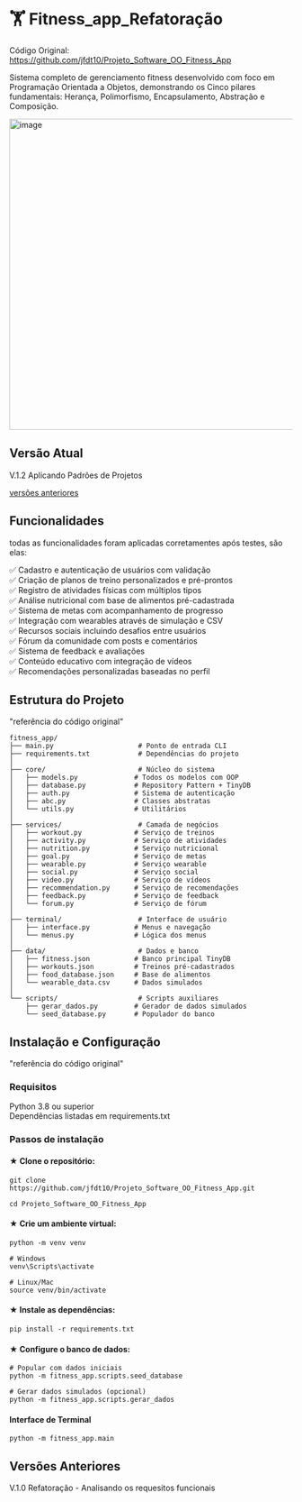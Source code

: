 # 🏋 Fitness_app_Refatoração 

Código Original: https://github.com/jfdt10/Projeto_Software_OO_Fitness_App 

Sistema completo de gerenciamento fitness desenvolvido com foco em Programação Orientada a Objetos, demonstrando os Cinco pilares fundamentais: Herança, Polimorfismo, Encapsulamento, Abstração e Composição.

<img width="1002" height="552" alt="image" src="https://github.com/user-attachments/assets/11ccd226-5d4f-42ed-97e3-22e996c0088b" />


## Versão Atual 

V.1.2 Aplicando Padrões de Projetos 

[versões anteriores](https://github.com/edgarvtt/Fitness_app_Refatora?tab=readme-ov-file#vers%C3%B5es-anteriores)

## Funcionalidades

todas as funcionalidades foram aplicadas corretamentes após testes, são elas:

✅ Cadastro e autenticação de usuários com validação <br/>
✅ Criação de planos de treino personalizados e pré-prontos <br/>
✅ Registro de atividades físicas com múltiplos tipos <br/>
✅ Análise nutricional com base de alimentos pré-cadastrada <br/>
✅ Sistema de metas com acompanhamento de progresso <br/>
✅ Integração com wearables através de simulação e CSV <br/>
✅ Recursos sociais incluindo desafios entre usuários <br/>
✅ Fórum da comunidade com posts e comentários <br/>
✅ Sistema de feedback e avaliações <br/>
✅ Conteúdo educativo com integração de vídeos <br/>
✅ Recomendações personalizadas baseadas no perfil <br/>

## Estrutura do Projeto 

"referência do código original"

```text
fitness_app/
├── main.py                     # Ponto de entrada CLI
├── requirements.txt            # Dependências do projeto
│
├── core/                       # Núcleo do sistema
│   ├── models.py              # Todos os modelos com OOP
│   ├── database.py            # Repository Pattern + TinyDB
│   ├── auth.py                # Sistema de autenticação
│   ├── abc.py                 # Classes abstratas
│   └── utils.py               # Utilitários
│
├── services/                   # Camada de negócios
│   ├── workout.py             # Serviço de treinos
│   ├── activity.py            # Serviço de atividades
│   ├── nutrition.py           # Serviço nutricional
│   ├── goal.py                # Serviço de metas
│   ├── wearable.py            # Serviço wearable
│   ├── social.py              # Serviço social
│   ├── video.py               # Serviço de vídeos
│   ├── recommendation.py      # Serviço de recomendações
│   ├── feedback.py            # Serviço de feedback
│   └── forum.py               # Serviço de fórum
│
├── terminal/                   # Interface de usuário
│   ├── interface.py           # Menus e navegação
│   └── menus.py               # Lógica dos menus
│
├── data/                       # Dados e banco
│   ├── fitness.json           # Banco principal TinyDB
│   ├── workouts.json          # Treinos pré-cadastrados
│   ├── food_database.json     # Base de alimentos
│   └── wearable_data.csv      # Dados simulados
│
└── scripts/                    # Scripts auxiliares
    ├── gerar_dados.py         # Gerador de dados simulados
    └── seed_database.py       # Populador do banco
```
## Instalação e Configuração

"referência do código original"

### Requisitos
Python 3.8 ou superior<br/>
Dependências listadas em requirements.txt

### Passos de instalação

####  ★ Clone o repositório:

```
git clone https://github.com/jfdt10/Projeto_Software_OO_Fitness_App.git

cd Projeto_Software_OO_Fitness_App
```
####  ★ Crie um ambiente virtual:

```
python -m venv venv

# Windows
venv\Scripts\activate

# Linux/Mac
source venv/bin/activate
```

####  ★ Instale as dependências:
```
pip install -r requirements.txt
```

####  ★ Configure o banco de dados:

```
# Popular com dados iniciais
python -m fitness_app.scripts.seed_database

# Gerar dados simulados (opcional)
python -m fitness_app.scripts.gerar_dados

```
#### Interface de Terminal
```
python -m fitness_app.main
```

## Versões Anteriores
V.1.0 Refatoração - Analisando os requesitos funcionais
